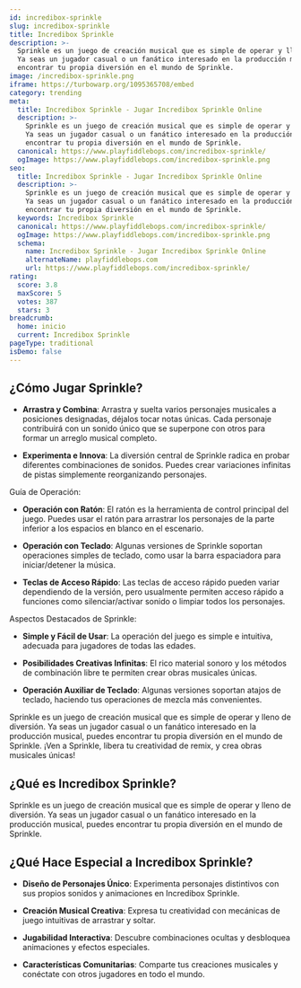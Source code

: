 ```yaml
---
id: incredibox-sprinkle
slug: incredibox-sprinkle
title: Incredibox Sprinkle
description: >-
  Sprinkle es un juego de creación musical que es simple de operar y lleno de diversión.
  Ya seas un jugador casual o un fanático interesado en la producción musical, puedes
  encontrar tu propia diversión en el mundo de Sprinkle.
image: /incredibox-sprinkle.png
iframe: https://turbowarp.org/1095365708/embed
category: trending
meta:
  title: Incredibox Sprinkle - Jugar Incredibox Sprinkle Online
  description: >-
    Sprinkle es un juego de creación musical que es simple de operar y lleno de diversión.
    Ya seas un jugador casual o un fanático interesado en la producción musical, puedes
    encontrar tu propia diversión en el mundo de Sprinkle.
  canonical: https://www.playfiddlebops.com/incredibox-sprinkle/
  ogImage: https://www.playfiddlebops.com/incredibox-sprinkle.png
seo:
  title: Incredibox Sprinkle - Jugar Incredibox Sprinkle Online
  description: >-
    Sprinkle es un juego de creación musical que es simple de operar y lleno de diversión.
    Ya seas un jugador casual o un fanático interesado en la producción musical, puedes
    encontrar tu propia diversión en el mundo de Sprinkle.
  keywords: Incredibox Sprinkle
  canonical: https://www.playfiddlebops.com/incredibox-sprinkle/
  ogImage: https://www.playfiddlebops.com/incredibox-sprinkle.png
  schema:
    name: Incredibox Sprinkle - Jugar Incredibox Sprinkle Online
    alternateName: playfiddlebops.com
    url: https://www.playfiddlebops.com/incredibox-sprinkle/
rating:
  score: 3.8
  maxScore: 5
  votes: 387
  stars: 3
breadcrumb:
  home: inicio
  current: Incredibox Sprinkle
pageType: traditional
isDemo: false
---
```


## ¿Cómo Jugar Sprinkle?

- **Arrastra y Combina**: Arrastra y suelta varios personajes musicales a posiciones designadas, déjalos tocar notas únicas. Cada personaje contribuirá con un sonido único que se superpone con otros para formar un arreglo musical completo.

- **Experimenta e Innova**: La diversión central de Sprinkle radica en probar diferentes combinaciones de sonidos. Puedes crear variaciones infinitas de pistas simplemente reorganizando personajes.

Guía de Operación:

- **Operación con Ratón**: El ratón es la herramienta de control principal del juego. Puedes usar el ratón para arrastrar los personajes de la parte inferior a los espacios en blanco en el escenario.

- **Operación con Teclado**: Algunas versiones de Sprinkle soportan operaciones simples de teclado, como usar la barra espaciadora para iniciar/detener la música.

- **Teclas de Acceso Rápido**: Las teclas de acceso rápido pueden variar dependiendo de la versión, pero usualmente permiten acceso rápido a funciones como silenciar/activar sonido o limpiar todos los personajes.

Aspectos Destacados de Sprinkle:

- **Simple y Fácil de Usar**: La operación del juego es simple e intuitiva, adecuada para jugadores de todas las edades.

- **Posibilidades Creativas Infinitas**: El rico material sonoro y los métodos de combinación libre te permiten crear obras musicales únicas.

- **Operación Auxiliar de Teclado**: Algunas versiones soportan atajos de teclado, haciendo tus operaciones de mezcla más convenientes.

Sprinkle es un juego de creación musical que es simple de operar y lleno de diversión. Ya seas un jugador casual o un fanático interesado en la producción musical, puedes encontrar tu propia diversión en el mundo de Sprinkle. ¡Ven a Sprinkle, libera tu creatividad de remix, y crea obras musicales únicas!

## ¿Qué es Incredibox Sprinkle?

Sprinkle es un juego de creación musical que es simple de operar y lleno de diversión. Ya seas un jugador casual o un fanático interesado en la producción musical, puedes encontrar tu propia diversión en el mundo de Sprinkle.

## ¿Qué Hace Especial a Incredibox Sprinkle?

- **Diseño de Personajes Único**: Experimenta personajes distintivos con sus propios sonidos y animaciones en Incredibox Sprinkle.

- **Creación Musical Creativa**: Expresa tu creatividad con mecánicas de juego intuitivas de arrastrar y soltar.

- **Jugabilidad Interactiva**: Descubre combinaciones ocultas y desbloquea animaciones y efectos especiales.

- **Características Comunitarias**: Comparte tus creaciones musicales y conéctate con otros jugadores en todo el mundo.